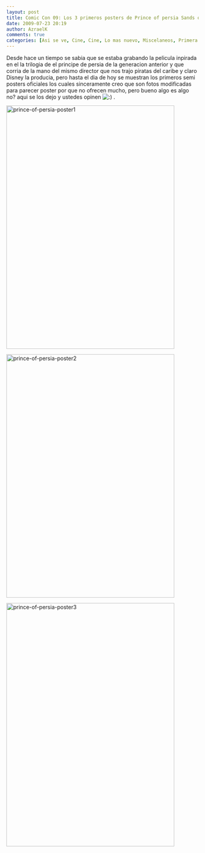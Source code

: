 ```yaml
---
layout: post
title: Comic Con 09: Los 3 primeros posters de Prince of persia Sands of Time the movie
date: 2009-07-23 20:19
author: AzraelK
comments: true
categories: [Asi se ve, Cine, Cine, Lo mas nuevo, Miscelaneos, Primera plana]
---
```

<p>Desde hace un tiempo se sabia que se estaba grabando la pelicula inpirada en el la trilogia de el principe de persia de la generacion anterior y que corria de la mano del mismo director que nos trajo piratas del caribe y claro Disney la producia, pero hasta el dia de hoy se muestran los primeros semi posters oficiales los cuales sinceramente creo que son fotos modificadas para parecer poster por que no ofrecen mucho, pero bueno algo es algo no? aqui se los dejo y ustedes opinen <img src="http://www.theultrageeks.com/ug3/wp-includes/images/smilies/icon_smile.gif" alt=":)"> .</p>
<p><img title="prince-of-persia-poster1" src="http://www.theultrageeks.com/ug3/../wordpress25/wp-content/themes/mimbo2.2/images/prince-of-persia-poster1.jpg" alt="prince-of-persia-poster1" width="440" height="636"></p>
<p><img title="prince-of-persia-poster2" src="http://www.theultrageeks.com/ug3/../wordpress25/wp-content/themes/mimbo2.2/images/prince-of-persia-poster2.jpg" alt="prince-of-persia-poster2" width="440" height="636"></p>
<p><img title="prince-of-persia-poster3" src="http://www.theultrageeks.com/ug3/../wordpress25/wp-content/themes/mimbo2.2/images/prince-of-persia-poster3.jpg" alt="prince-of-persia-poster3" width="440" height="636"></p>
